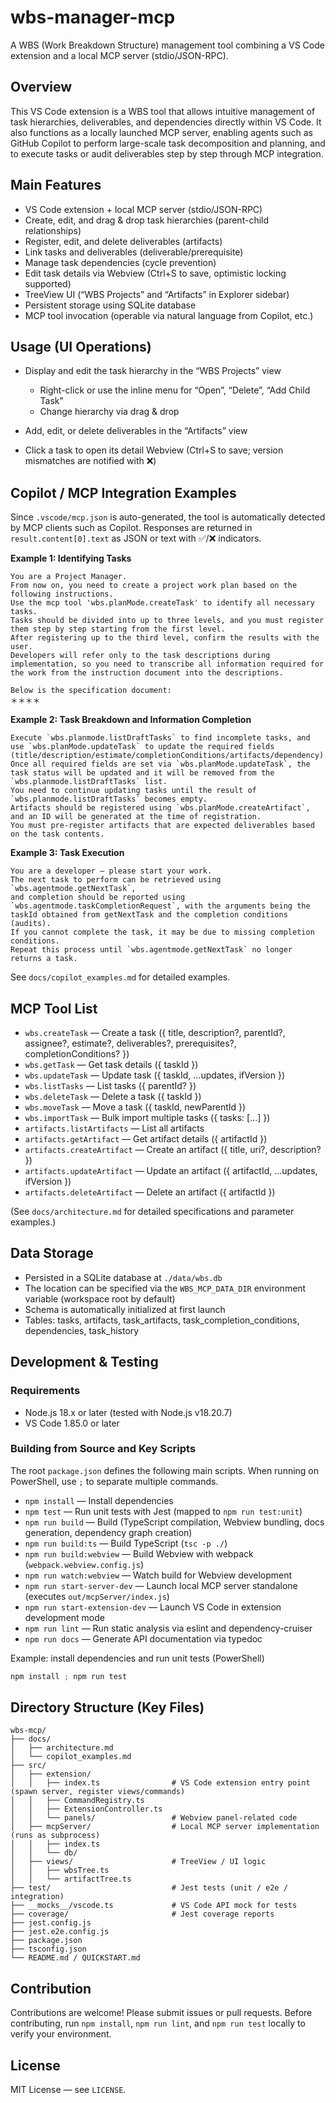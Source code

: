# wbs-manager-mcp

A WBS (Work Breakdown Structure) management tool combining a VS Code extension and a local MCP server (stdio/JSON-RPC).

## Overview

This VS Code extension is a WBS tool that allows intuitive management of task hierarchies, deliverables, and dependencies directly within VS Code.
It also functions as a locally launched MCP server, enabling agents such as GitHub Copilot to perform large-scale task decomposition and planning,
and to execute tasks or audit deliverables step by step through MCP integration.

## Main Features

* VS Code extension + local MCP server (stdio/JSON-RPC)
* Create, edit, and drag & drop task hierarchies (parent-child relationships)
* Register, edit, and delete deliverables (artifacts)
* Link tasks and deliverables (deliverable/prerequisite)
* Manage task dependencies (cycle prevention)
* Edit task details via Webview (Ctrl+S to save, optimistic locking supported)
* TreeView UI (“WBS Projects” and “Artifacts” in Explorer sidebar)
* Persistent storage using SQLite database
* MCP tool invocation (operable via natural language from Copilot, etc.)

## Usage (UI Operations)

* Display and edit the task hierarchy in the “WBS Projects” view

  * Right-click or use the inline menu for “Open”, “Delete”, “Add Child Task”
  * Change hierarchy via drag & drop
* Add, edit, or delete deliverables in the “Artifacts” view
* Click a task to open its detail Webview (Ctrl+S to save; version mismatches are notified with ❌)

## Copilot / MCP Integration Examples

Since `.vscode/mcp.json` is auto-generated, the tool is automatically detected by MCP clients such as Copilot.
Responses are returned in `result.content[0].text` as JSON or text with ✅/❌ indicators.


**Example 1: Identifying Tasks**

```
You are a Project Manager.  
From now on, you need to create a project work plan based on the following instructions.  
Use the mcp tool 'wbs.planMode.createTask' to identify all necessary tasks.  
Tasks should be divided into up to three levels, and you must register them step by step starting from the first level.  
After registering up to the third level, confirm the results with the user.  
Developers will refer only to the task descriptions during implementation, so you need to transcribe all information required for the work from the instruction document into the descriptions.  

Below is the specification document:  
＊＊＊＊
```

**Example 2: Task Breakdown and Information Completion**

```
Execute `wbs.planmode.listDraftTasks` to find incomplete tasks, and use `wbs.planMode.updateTask` to update the required fields (title/description/estimate/completionConditions/artifacts/dependency).  
Once all required fields are set via `wbs.planMode.updateTask`, the task status will be updated and it will be removed from the `wbs.planmode.listDraftTasks` list.  
You need to continue updating tasks until the result of `wbs.planmode.listDraftTasks` becomes empty.  
Artifacts should be registered using `wbs.planMode.createArtifact`, and an ID will be generated at the time of registration.  
You must pre-register artifacts that are expected deliverables based on the task contents.
```

**Example 3: Task Execution**

```
You are a developer — please start your work.  
The next task to perform can be retrieved using `wbs.agentmode.getNextTask`,  
and completion should be reported using `wbs.agentmode.taskCompletionRequest`, with the arguments being the taskId obtained from getNextTask and the completion conditions (audits).  
If you cannot complete the task, it may be due to missing completion conditions.  
Repeat this process until `wbs.agentmode.getNextTask` no longer returns a task.
```

See `docs/copilot_examples.md` for detailed examples.

## MCP Tool List

* `wbs.createTask` — Create a task ({ title, description?, parentId?, assignee?, estimate?, deliverables?, prerequisites?, completionConditions? })
* `wbs.getTask` — Get task details ({ taskId })
* `wbs.updateTask` — Update task ({ taskId, ...updates, ifVersion })
* `wbs.listTasks` — List tasks ({ parentId? })
* `wbs.deleteTask` — Delete a task ({ taskId })
* `wbs.moveTask` — Move a task ({ taskId, newParentId })
* `wbs.importTask` — Bulk import multiple tasks ({ tasks: [...] })
* `artifacts.listArtifacts` — List all artifacts
* `artifacts.getArtifact` — Get artifact details ({ artifactId })
* `artifacts.createArtifact` — Create an artifact ({ title, uri?, description? })
* `artifacts.updateArtifact` — Update an artifact ({ artifactId, ...updates, ifVersion })
* `artifacts.deleteArtifact` — Delete an artifact ({ artifactId })

(See `docs/architecture.md` for detailed specifications and parameter examples.)

## Data Storage

* Persisted in a SQLite database at `./data/wbs.db`
* The location can be specified via the `WBS_MCP_DATA_DIR` environment variable (workspace root by default)
* Schema is automatically initialized at first launch
* Tables: tasks, artifacts, task_artifacts, task_completion_conditions, dependencies, task_history

## Development & Testing

### Requirements

* Node.js 18.x or later (tested with Node.js v18.20.7)
* VS Code 1.85.0 or later

### Building from Source and Key Scripts

The root `package.json` defines the following main scripts.
When running on PowerShell, use `;` to separate multiple commands.

* `npm install` — Install dependencies
* `npm test` — Run unit tests with Jest (mapped to `npm run test:unit`)
* `npm run build` — Build (TypeScript compilation, Webview bundling, docs generation, dependency graph creation)
* `npm run build:ts` — Build TypeScript (`tsc -p ./`)
* `npm run build:webview` — Build Webview with webpack (`webpack.webview.config.js`)
* `npm run watch:webview` — Watch build for Webview development
* `npm run start-server-dev` — Launch local MCP server standalone (executes `out/mcpServer/index.js`)
* `npm run start-extension-dev` — Launch VS Code in extension development mode
* `npm run lint` — Run static analysis via eslint and dependency-cruiser
* `npm run docs` — Generate API documentation via typedoc

Example: install dependencies and run unit tests (PowerShell)

```powershell
npm install ; npm run test
```

## Directory Structure (Key Files)

```
wbs-mcp/
├── docs/
│   ├── architecture.md
│   └── copilot_examples.md
├── src/
│   ├── extension/
│   │   ├── index.ts                # VS Code extension entry point (spawn server, register views/commands)
│   │   ├── CommandRegistry.ts
│   │   ├── ExtensionController.ts
│   │   └── panels/                 # Webview panel-related code
│   ├── mcpServer/                  # Local MCP server implementation (runs as subprocess)
│   │   ├── index.ts
│   │   └── db/
│   ├── views/                      # TreeView / UI logic
│   │   ├── wbsTree.ts
│   │   └── artifactTree.ts
├── test/                           # Jest tests (unit / e2e / integration)
├── __mocks__/vscode.ts             # VS Code API mock for tests
├── coverage/                       # Jest coverage reports
├── jest.config.js
├── jest.e2e.config.js
├── package.json
├── tsconfig.json
└── README.md / QUICKSTART.md
```

## Contribution

Contributions are welcome!
Please submit issues or pull requests.
Before contributing, run `npm install`, `npm run lint`, and `npm run test` locally to verify your environment.

## License

MIT License — see `LICENSE`.
